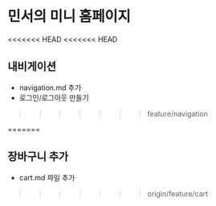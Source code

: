 # 민서의 미니 홈페이지

<<<<<<< HEAD
<<<<<<< HEAD
## 내비게이션
- navigation.md 추가
- 로그인/로그아웃 만들기
>>>>>>> feature/navigation

=======
## 장바구니 추가
- cart.md 파일 추가
>>>>>>> origin/feature/cart
